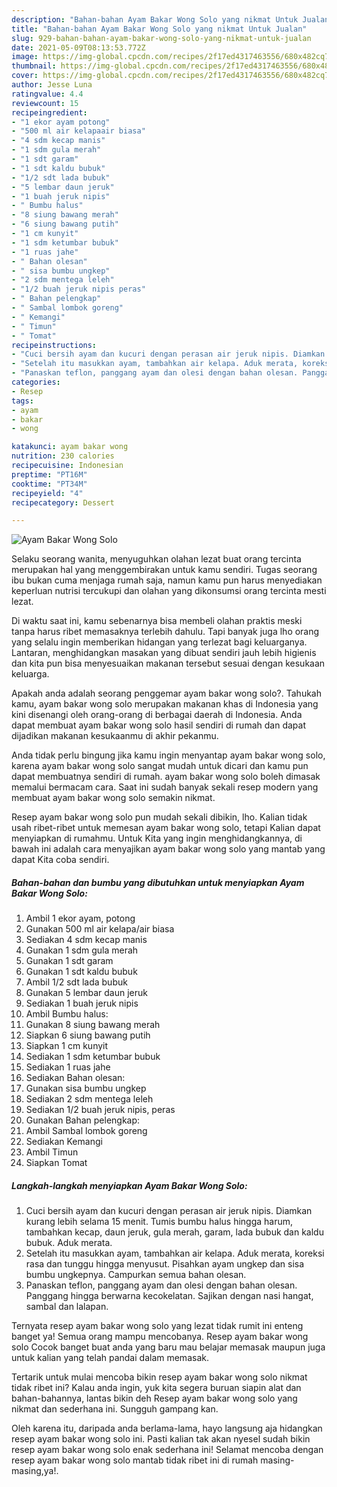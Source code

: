 ```yaml
---
description: "Bahan-bahan Ayam Bakar Wong Solo yang nikmat Untuk Jualan"
title: "Bahan-bahan Ayam Bakar Wong Solo yang nikmat Untuk Jualan"
slug: 929-bahan-bahan-ayam-bakar-wong-solo-yang-nikmat-untuk-jualan
date: 2021-05-09T08:13:53.772Z
image: https://img-global.cpcdn.com/recipes/2f17ed4317463556/680x482cq70/ayam-bakar-wong-solo-foto-resep-utama.jpg
thumbnail: https://img-global.cpcdn.com/recipes/2f17ed4317463556/680x482cq70/ayam-bakar-wong-solo-foto-resep-utama.jpg
cover: https://img-global.cpcdn.com/recipes/2f17ed4317463556/680x482cq70/ayam-bakar-wong-solo-foto-resep-utama.jpg
author: Jesse Luna
ratingvalue: 4.4
reviewcount: 15
recipeingredient:
- "1 ekor ayam potong"
- "500 ml air kelapaair biasa"
- "4 sdm kecap manis"
- "1 sdm gula merah"
- "1 sdt garam"
- "1 sdt kaldu bubuk"
- "1/2 sdt lada bubuk"
- "5 lembar daun jeruk"
- "1 buah jeruk nipis"
- " Bumbu halus"
- "8 siung bawang merah"
- "6 siung bawang putih"
- "1 cm kunyit"
- "1 sdm ketumbar bubuk"
- "1 ruas jahe"
- " Bahan olesan"
- " sisa bumbu ungkep"
- "2 sdm mentega leleh"
- "1/2 buah jeruk nipis peras"
- " Bahan pelengkap"
- " Sambal lombok goreng"
- " Kemangi"
- " Timun"
- " Tomat"
recipeinstructions:
- "Cuci bersih ayam dan kucuri dengan perasan air jeruk nipis. Diamkan kurang lebih selama 15 menit. Tumis bumbu halus hingga harum, tambahkan kecap, daun jeruk, gula merah, garam, lada bubuk dan kaldu bubuk. Aduk merata."
- "Setelah itu masukkan ayam, tambahkan air kelapa. Aduk merata, koreksi rasa dan tunggu hingga menyusut. Pisahkan ayam ungkep dan sisa bumbu ungkepnya. Campurkan semua bahan olesan."
- "Panaskan teflon, panggang ayam dan olesi dengan bahan olesan. Panggang hingga berwarna kecokelatan. Sajikan dengan nasi hangat, sambal dan lalapan."
categories:
- Resep
tags:
- ayam
- bakar
- wong

katakunci: ayam bakar wong 
nutrition: 230 calories
recipecuisine: Indonesian
preptime: "PT16M"
cooktime: "PT34M"
recipeyield: "4"
recipecategory: Dessert

---
```



![Ayam Bakar Wong Solo](https://img-global.cpcdn.com/recipes/2f17ed4317463556/680x482cq70/ayam-bakar-wong-solo-foto-resep-utama.jpg)

Selaku seorang wanita, menyuguhkan olahan lezat buat orang tercinta merupakan hal yang menggembirakan untuk kamu sendiri. Tugas seorang ibu bukan cuma menjaga rumah saja, namun kamu pun harus menyediakan keperluan nutrisi tercukupi dan olahan yang dikonsumsi orang tercinta mesti lezat.

Di waktu  saat ini, kamu sebenarnya bisa membeli olahan praktis meski tanpa harus ribet memasaknya terlebih dahulu. Tapi banyak juga lho orang yang selalu ingin memberikan hidangan yang terlezat bagi keluarganya. Lantaran, menghidangkan masakan yang dibuat sendiri jauh lebih higienis dan kita pun bisa menyesuaikan makanan tersebut sesuai dengan kesukaan keluarga. 



Apakah anda adalah seorang penggemar ayam bakar wong solo?. Tahukah kamu, ayam bakar wong solo merupakan makanan khas di Indonesia yang kini disenangi oleh orang-orang di berbagai daerah di Indonesia. Anda dapat membuat ayam bakar wong solo hasil sendiri di rumah dan dapat dijadikan makanan kesukaanmu di akhir pekanmu.

Anda tidak perlu bingung jika kamu ingin menyantap ayam bakar wong solo, karena ayam bakar wong solo sangat mudah untuk dicari dan kamu pun dapat membuatnya sendiri di rumah. ayam bakar wong solo boleh dimasak memalui bermacam cara. Saat ini sudah banyak sekali resep modern yang membuat ayam bakar wong solo semakin nikmat.

Resep ayam bakar wong solo pun mudah sekali dibikin, lho. Kalian tidak usah ribet-ribet untuk memesan ayam bakar wong solo, tetapi Kalian dapat menyiapkan di rumahmu. Untuk Kita yang ingin menghidangkannya, di bawah ini adalah cara menyajikan ayam bakar wong solo yang mantab yang dapat Kita coba sendiri.

<!--inarticleads1-->

##### Bahan-bahan dan bumbu yang dibutuhkan untuk menyiapkan Ayam Bakar Wong Solo:

1. Ambil 1 ekor ayam, potong
1. Gunakan 500 ml air kelapa/air biasa
1. Sediakan 4 sdm kecap manis
1. Gunakan 1 sdm gula merah
1. Gunakan 1 sdt garam
1. Gunakan 1 sdt kaldu bubuk
1. Ambil 1/2 sdt lada bubuk
1. Gunakan 5 lembar daun jeruk
1. Sediakan 1 buah jeruk nipis
1. Ambil  Bumbu halus:
1. Gunakan 8 siung bawang merah
1. Siapkan 6 siung bawang putih
1. Siapkan 1 cm kunyit
1. Sediakan 1 sdm ketumbar bubuk
1. Sediakan 1 ruas jahe
1. Sediakan  Bahan olesan:
1. Gunakan  sisa bumbu ungkep
1. Sediakan 2 sdm mentega leleh
1. Sediakan 1/2 buah jeruk nipis, peras
1. Gunakan  Bahan pelengkap:
1. Ambil  Sambal lombok goreng
1. Sediakan  Kemangi
1. Ambil  Timun
1. Siapkan  Tomat




<!--inarticleads2-->

##### Langkah-langkah menyiapkan Ayam Bakar Wong Solo:

1. Cuci bersih ayam dan kucuri dengan perasan air jeruk nipis. Diamkan kurang lebih selama 15 menit. Tumis bumbu halus hingga harum, tambahkan kecap, daun jeruk, gula merah, garam, lada bubuk dan kaldu bubuk. Aduk merata.
1. Setelah itu masukkan ayam, tambahkan air kelapa. Aduk merata, koreksi rasa dan tunggu hingga menyusut. Pisahkan ayam ungkep dan sisa bumbu ungkepnya. Campurkan semua bahan olesan.
1. Panaskan teflon, panggang ayam dan olesi dengan bahan olesan. Panggang hingga berwarna kecokelatan. Sajikan dengan nasi hangat, sambal dan lalapan.




Ternyata resep ayam bakar wong solo yang lezat tidak rumit ini enteng banget ya! Semua orang mampu mencobanya. Resep ayam bakar wong solo Cocok banget buat anda yang baru mau belajar memasak maupun juga untuk kalian yang telah pandai dalam memasak.

Tertarik untuk mulai mencoba bikin resep ayam bakar wong solo nikmat tidak ribet ini? Kalau anda ingin, yuk kita segera buruan siapin alat dan bahan-bahannya, lantas bikin deh Resep ayam bakar wong solo yang nikmat dan sederhana ini. Sungguh gampang kan. 

Oleh karena itu, daripada anda berlama-lama, hayo langsung aja hidangkan resep ayam bakar wong solo ini. Pasti kalian tak akan nyesel sudah bikin resep ayam bakar wong solo enak sederhana ini! Selamat mencoba dengan resep ayam bakar wong solo mantab tidak ribet ini di rumah masing-masing,ya!.

